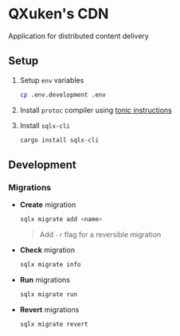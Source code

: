 # QXuken's CDN

Application for distributed content delivery

## Setup

1. Setup `env` variables

    ```bash
    cp .env.development .env
    ```

2. Install `protoc` compiler using [tonic instructions](https://github.com/hyperium/tonic?tab=readme-ov-file#dependencies)

3. Install `sqlx-cli`

    ```bash
    cargo install sqlx-cli
    ```

## Development

### Migrations

- **Create** migration

  ```bash
  sqlx migrate add <name>
  ```

  > Add `-r` flag for a reversible migration

- **Check** migration

  ```bash
  sqlx migrate info
  ```

- **Run** migrations

  ```bash
  sqlx migrate run
  ```

- **Revert** migrations

  ```bash
  sqlx migrate revert
  ```
  